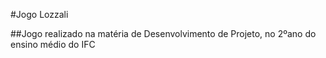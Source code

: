 #Jogo Lozzali

##Jogo realizado na matéria de Desenvolvimento de Projeto, no 2ºano do ensino médio do IFC
